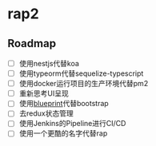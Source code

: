 # rap2

## Roadmap

- [ ] 使用nestjs代替koa
- [ ] 使用typeorm代替sequelize-typescript
- [ ] 使用docker运行项目的生产环境代替pm2
- [ ] 重新思考UI呈现
- [ ] 使用[blueprint](https://blueprintjs.com/docs/#core)代替bootstrap
- [ ] 去redux状态管理
- [ ] 使用Jenkins的Pipeline进行CI/CD
- [ ] 使用一个更酷的名字代替rap
